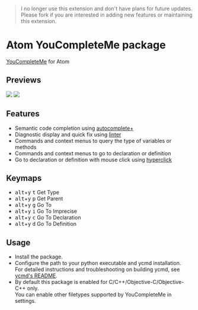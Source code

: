 > I no longer use this extension and don't have plans for future updates. Please fork if you are interested in adding new features or maintaining this extension.

# Atom YouCompleteMe package

[YouCompleteMe](https://github.com/Valloric/YouCompleteMe) for Atom

## Previews

![](https://cloud.githubusercontent.com/assets/2141853/18661117/ce2259ee-7f46-11e6-908f-50b52e121dc8.png)
![](https://cloud.githubusercontent.com/assets/2141853/18661116/cdcdf7a0-7f46-11e6-80ce-62aa042a5ef0.png)

## Features

* Semantic code completion using [autocomplete+](https://atom.io/packages/autocomplete-plus)
* Diagnostic display and quick fix using [linter](https://atom.io/packages/linter)
* Commands and context menus to query the type of variables or methods
* Commands and context menus to go to declaration or definition
* Go to declaration or definition with mouse click using [hyperclick](https://atom.io/packages/hyperclick)

## Keymaps

* <kbd>alt</kbd>+<kbd>y</kbd> <kbd>t</kbd> Get Type
* <kbd>alt</kbd>+<kbd>y</kbd> <kbd>p</kbd> Get Parent
* <kbd>alt</kbd>+<kbd>y</kbd> <kbd>g</kbd> Go To
* <kbd>alt</kbd>+<kbd>y</kbd> <kbd>i</kbd> Go To Imprecise
* <kbd>alt</kbd>+<kbd>y</kbd> <kbd>c</kbd> Go To Declaration
* <kbd>alt</kbd>+<kbd>y</kbd> <kbd>d</kbd> Go To Definition

## Usage

* Install the package.
* Configure the path to your python executable and ycmd installation.  
  For detailed instructions and troubleshooting on building ycmd, see [ycmd's README](https://github.com/Valloric/ycmd#building).
* By default this package is enabled for C/C++/Objective-C/Objective-C++ only.  
  You can enable other filetypes supported by YouCompleteMe in settings.
